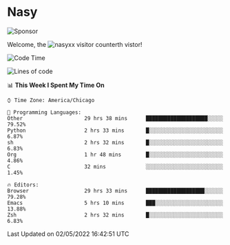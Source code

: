 # Nasy

<!--
<p align="center">
<img height="200" src="https://github-readme-stats.vercel.app/api?username=nasyxx&count_private=true&show_icons=true&theme=dracula&include_all_commits=true"/>
<img height="200" src="https://github-readme-stats.vercel.app/api/top-langs/?username=nasyxx&theme=dracula&hide=html,jupyter+notebook&count_private=true&show_icons=true"/>
</p>

  
----------------
-->

![Sponsor](https://img.shields.io/static/v1.svg?label=Sponsor&message=%E2%9D%A4&logo=GitHub&style=flat&color=pink)
 
Welcome, the ![nasyxx visitor counter](https://count.getloli.com/get/@nasyxx?theme=rule34)th vistor!
 
<!--START_SECTION:waka-->
![Code Time](http://img.shields.io/badge/Code%20Time-2%2C308%20hrs%2048%20mins-blue)

![Lines of code](https://img.shields.io/badge/From%20Hello%20World%20I%27ve%20Written-5%20Million%20lines%20of%20code-blue)

📊 **This Week I Spent My Time On** 

```text
⌚︎ Time Zone: America/Chicago

💬 Programming Languages: 
Other                    29 hrs 38 mins      ████████████████████░░░░░   79.52% 
Python                   2 hrs 33 mins       █░░░░░░░░░░░░░░░░░░░░░░░░   6.87% 
sh                       2 hrs 32 mins       █░░░░░░░░░░░░░░░░░░░░░░░░   6.83% 
Org                      1 hr 48 mins        █░░░░░░░░░░░░░░░░░░░░░░░░   4.86% 
C                        32 mins             ░░░░░░░░░░░░░░░░░░░░░░░░░   1.45%

🔥 Editors: 
Browser                  29 hrs 33 mins      ███████████████████░░░░░░   79.28% 
Emacs                    5 hrs 10 mins       ███░░░░░░░░░░░░░░░░░░░░░░   13.88% 
Zsh                      2 hrs 32 mins       █░░░░░░░░░░░░░░░░░░░░░░░░   6.83%

```


 Last Updated on 02/05/2022 16:42:51 UTC
<!--END_SECTION:waka-->

<!-- ![visitors](https://visitor-badge.laobi.icu/badge?page_id=nasyxx.nasyxx) -->
